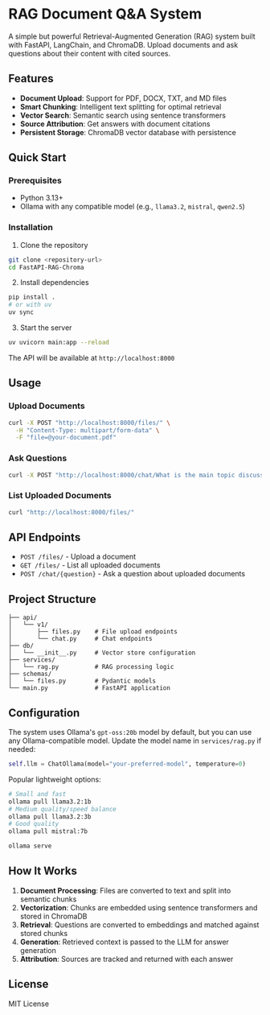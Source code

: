 # RAG Document Q&A System

A simple but powerful Retrieval-Augmented Generation (RAG) system built with FastAPI, LangChain, and ChromaDB. Upload documents and ask questions about their content with cited sources.

## Features

- **Document Upload**: Support for PDF, DOCX, TXT, and MD files
- **Smart Chunking**: Intelligent text splitting for optimal retrieval
- **Vector Search**: Semantic search using sentence transformers
- **Source Attribution**: Get answers with document citations
- **Persistent Storage**: ChromaDB vector database with persistence

## Quick Start

### Prerequisites

- Python 3.13+
- Ollama with any compatible model (e.g., `llama3.2`, `mistral`, `qwen2.5`)

### Installation

1. Clone the repository
```bash
git clone <repository-url>
cd FastAPI-RAG-Chroma
```

2. Install dependencies
```bash
pip install .
# or with uv
uv sync
```

3. Start the server
```bash
uv uvicorn main:app --reload
```

The API will be available at `http://localhost:8000`

## Usage

### Upload Documents

```bash
curl -X POST "http://localhost:8000/files/" \
  -H "Content-Type: multipart/form-data" \
  -F "file=@your-document.pdf"
```

### Ask Questions

```bash
curl -X POST "http://localhost:8000/chat/What is the main topic discussed?"
```

### List Uploaded Documents

```bash
curl "http://localhost:8000/files/"
```

## API Endpoints

- `POST /files/` - Upload a document
- `GET /files/` - List all uploaded documents
- `POST /chat/{question}` - Ask a question about uploaded documents

## Project Structure

```
├── api/
│   └── v1/
│       ├── files.py    # File upload endpoints
│       └── chat.py     # Chat endpoints
├── db/
│   └── __init__.py     # Vector store configuration
├── services/
│   └── rag.py          # RAG processing logic
├── schemas/
│   └── files.py        # Pydantic models
└── main.py             # FastAPI application
```

## Configuration

The system uses Ollama's `gpt-oss:20b` model by default, but you can use any Ollama-compatible model. Update the model name in `services/rag.py` if needed:

```python
self.llm = ChatOllama(model="your-preferred-model", temperature=0)
```

Popular lightweight options:
```bash
# Small and fast
ollama pull llama3.2:1b
# Medium quality/speed balance  
ollama pull llama3.2:3b
# Good quality
ollama pull mistral:7b

ollama serve
```

## How It Works

1. **Document Processing**: Files are converted to text and split into semantic chunks
2. **Vectorization**: Chunks are embedded using sentence transformers and stored in ChromaDB
3. **Retrieval**: Questions are converted to embeddings and matched against stored chunks
4. **Generation**: Retrieved context is passed to the LLM for answer generation
5. **Attribution**: Sources are tracked and returned with each answer

## License

MIT License
